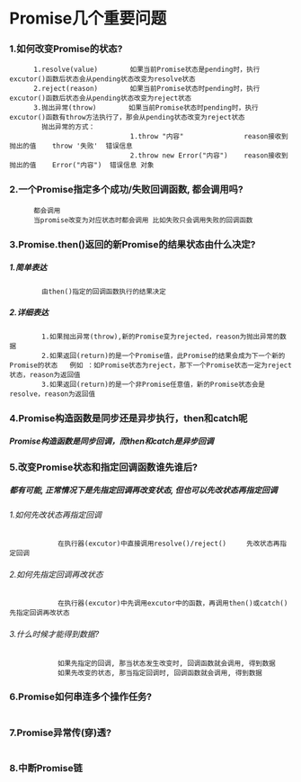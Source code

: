 # Promise几个重要问题
### 1.如何改变Promise的状态?
```
      1.resolve(value)        如果当前Promise状态是pending时，执行excutor()函数后状态会从pending状态改变为resolve状态
      2.reject(reason)        如果当前Promise状态时pending时，执行excutor()函数后状态会从pending状态改变为reject状态
      3.抛出异常(throw)        如果当前Promise状态时pending时，执行excutor()函数有throw方法执行了，那会从pending状态改变为reject状态         
        抛出异常的方式：
                              1.throw "内容"               reason接收到抛出的值    throw '失败'  错误信息
                              2.throw new Error("内容")    reason接收到抛出的值    Error("内容")  错误信息 对象
```
### 2.一个Promise指定多个成功/失败回调函数, 都会调用吗?
```
      都会调用
      当promise改变为对应状态时都会调用 比如失败只会调用失败的回调函数
```
### 3.Promise.then()返回的新Promise的结果状态由什么决定?
##### 1.简单表达
```
        由then()指定的回调函数执行的结果决定
```
##### 2.详细表达
```
        1.如果抛出异常(throw),新的Promise变为rejected，reason为抛出异常的数据
        2.如果返回(return)的是一个Promise值，此Promise的结果会成为下一个新的Promise的状态   例如 ：如Promise状态为reject，那下一个Promise状态一定为reject状态，reason为返回值
        3.如果返回(return)的是一个非Promise任意值，新的Promise状态会是resolve，reason为返回值
```
### 4.Promise构造函数是同步还是异步执行，then和catch呢

##### Promise构造函数是同步回调，而then和catch是异步回调

### 5.改变Promise状态和指定回调函数谁先谁后?
##### 都有可能, 正常情况下是先指定回调再改变状态, 但也可以先改状态再指定回调
###### 1.如何先改状态再指定回调
```
            在执行器(excutor)中直接调用resolve()/reject()     先改状态再指定回调
```
###### 2.如何先指定回调再改状态
```
            在执行器(excutor)中先调用excutor中的函数，再调用then()或catch()          先指定回调再改状态
```
###### 3.什么时候才能得到数据?
```
            如果先指定的回调, 那当状态发生改变时, 回调函数就会调用, 得到数据
            如果先改变的状态, 那当指定回调时, 回调函数就会调用, 得到数据

```
### 6.Promise如何串连多个操作任务?
```
```
### 7.Promise异常传(穿)透?
```
```
### 8.中断Promise链
```
```